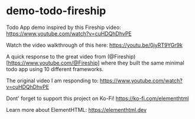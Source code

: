 # demo-todo-fireship

Todo App demo inspired by this Fireship video: https://www.youtube.com/watch?v=cuHDQhDhvPE 

Watch the video walkthrough of this here: https://youtu.be/0jyRT9YGr9k

A quick response to the great video from (@Fireship)[https://www.youtube.com/@Fireship] where they built the same minimal todo app using 10 different frameworks.

The original video I am responding to: https://www.youtube.com/watch?v=cuHDQhDhvPE 

Dont' forget to support this project on Ko-Fi! https://ko-fi.com/elementhtml

Learn more about ElementHTML: https://elementhtml.dev
